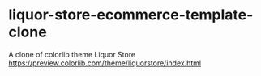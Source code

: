 # liquor-store-ecommerce-template-clone
A clone of colorlib theme Liquor Store https://preview.colorlib.com/theme/liquorstore/index.html
